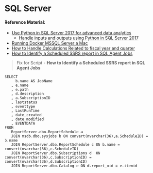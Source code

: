 # SQL Server

#### Reference Material:

* [Use Python in SQL Server 2017 for advanced data analytics](https://www.sqlshack.com/how-to-use-python-in-sql-server-2017-to-obtain-advanced-data-analytics/)
  * [Handle inputs and outputs using Python in SQL Server 2017](https://docs.microsoft.com/en-us/sql/advanced-analytics/tutorials/quickstart-python-inputs-and-outputs?view=sql-server-2017)  
* [Running Docker MSSQL Server a Mac](https://medium.com/@reverentgeek/sql-server-running-on-a-mac-3efafda48861)
* [How to Handle Calculations Related to fiscal year and quarter](https://www.sqlservercentral.com/articles/how-to-handle-calculations-related-to-fiscal-year-and-quarter)
*  [How to Identify a Scheduled SSRS report in SQL Agent Jobs](https://www.mssqltips.com/sqlservertip/1846/how-to-easily-identify-a-scheduled-sql-server-reporting-services-report/)
> Fix for Script - **How to Identify a Scheduled SSRS report in SQL Agent Jobs**
```
SELECT
     b.name AS JobName
   , e.name
   , e.path
   , d.description
   , a.SubscriptionID
   , laststatus
   , eventtype
   , LastRunTime
   , date_created
   , date_modified
   , EVENTDATA
FROM 
   ReportServer.dbo.ReportSchedule a 
   JOIN msdb.dbo.sysjobs b ON convert(nvarchar(36),a.ScheduleID) = b.name
   JOIN ReportServer.dbo.ReportSchedule c ON b.name = convert(nvarchar(36),c.ScheduleID)
   JOIN ReportServer.dbo.Subscriptions d  ON convert(nvarchar(36),c.SubscriptionID) = convert(nvarchar(36),d.SubscriptionID)
   JOIN ReportServer.dbo.Catalog e ON d.report_oid = e.itemid
   ```
